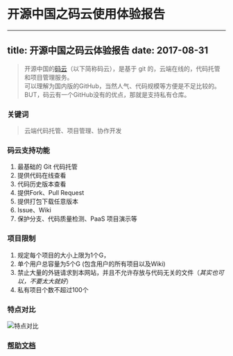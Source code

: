 # 开源中国之码云使用体验报告
---
title: 开源中国之码云体验报告
date: 2017-08-31
---
  
  
>开源中国的[码云](https://gitee.com/)（以下简称码云），是基于 git 的，云端在线的，代码托管和项目管理服务。  
>可以理解为国内版的GitHub，当然人气、代码规模等方便是不足比较的。    
>BUT，码云有一个GitHub没有的优点，那就是支持私有仓库。

### 关键词
>云端代码托管、项目管理、协作开发

### 码云支持功能
1. 最基础的 Git 代码托管
2. 提供代码在线查看
3. 代码历史版本查看
4. 提供Fork、Pull Request
5. 提供打包下载任意版本
6. Issue、Wiki 
7. 保护分支、代码质量检测、PaaS 项目演示等

### 项目限制
1. 规定每个项目的大小上限为1个G，
2. 单个用户总容量为5个G (包含用户的所有项目以及Wiki)
3. 禁止大量的外链请求到本网站，并且不允许存放与代码无关的文件（*其实也可以，不要太大就好*）
4. 私有项目个数不超过100个

### 特点对比
![特点对比](https://static.oschina.net/uploads/img/201708/17172230_QzRf.png)

### [帮助文档](http://git.mydoc.io/?t=173591)